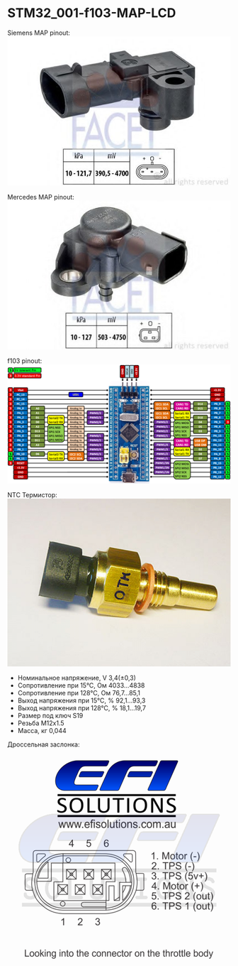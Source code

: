 # STM32_001-f103-MAP-LCD

Siemens MAP pinout:
![](https://github.com/Godiget/STM32_001-f103-MAP-LCD/blob/master/fig/map_vdo.jpg)

Mercedes MAP pinout:
![](https://github.com/Godiget/STM32_001-f103-MAP-LCD/blob/master/fig/map_mercedes.jpg)

f103 pinout:
![](https://github.com/Godiget/STM32_001-f103-MAP-LCD/blob/master/fig/stm32f103c8t6_pinout.png)

NTC Термистор:
![](https://github.com/Godiget/STM32_001-f103-MAP-LCD/blob/master/fig/ntc_thermistor.jpg)

- Номинальное напряжение, V 3,4(±0,3)
- Сопротивление при 15°С, Ом 4033…4838
- Сопротивление при 128°С, Ом 76,7…85,1
- Выход напряжения при 15°С, % 92,1…93,3
- Выход напряжения при 128°С, % 18,1…19,7
- Размер под ключ S19
- Резьба М12x1.5
- Масса, кг 0,044

Дроссельная заслонка:
![](https://github.com/Godiget/STM32_001-f103-MAP-LCD/blob/master/fig/TPS.png)
